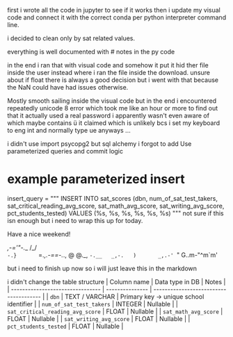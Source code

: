 first i wrote all the code in jupyter to see if it works then i update my visual code 
and connect it with the correct conda per python interpreter command line.

i decided to clean only by sat related values.

everything is well documented with # notes in the py code

in the end i ran that with visual code and somehow it put it hid ther file inside the user 
instead where i ran the file inside the download.
unsure about if float there is always a good decision but i went with that  because the NaN could have had issues otherwise.


 Mostly smooth sailing inside the visual code
but in the end i encountered repeatedly unicode 8 error which took me like an hour or more to find out that  it actually used
a real password i apparently wasn't even aware of which maybe contains ü it claimed which is unlikely bcs i set my keyboard to 
eng int and normally type ue anyways ...

i didn't use import psycopg2 but  sql alchemy
i forgot to add 
Use parameterized queries and commit logic
# example parameterized insert
insert_query = """
    INSERT INTO sat_scores (dbn, num_of_sat_test_takers, sat_critical_reading_avg_score, sat_math_avg_score, sat_writing_avg_score, pct_students_tested)
    VALUES (%s, %s, %s, %s, %s, %s)
"""
not sure if this isn enough but i need to wrap this up for today.

Have a nice weekend! 

   _,-='"-.__               /\_/\
   `-.}       `=._,.-==-._.,  @ @._,
      `-.__   _,-.   )       _,.-'
           `"     G..m-"^m`m'  
 

but i need to finish up now so i  will just leave this in the markdown 
  
i didn't change the table structure
| Column name                      | Data type in DB | Notes                                  |
| -------------------------------- | --------------- | -------------------------------------- |
| `dbn`                            | TEXT / VARCHAR  | Primary key → unique school identifier |
| `num_of_sat_test_takers`         | INTEGER         | Nullable                               |
| `sat_critical_reading_avg_score` | FLOAT           | Nullable                               |
| `sat_math_avg_score`             | FLOAT           | Nullable                               |
| `sat_writing_avg_score`          | FLOAT           | Nullable                               |
| `pct_students_tested`            | FLOAT           | Nullable                               |
